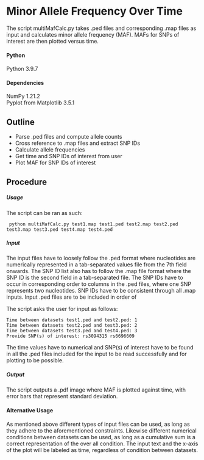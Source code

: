 # Minor Allele Frequency Over Time
The script multiMafCalc.py takes .ped files and corresponding .map files as input and calculates minor allele frequency (MAF). MAFs for SNPs of interest are then plotted versus time.
#### Python
Python 3.9.7
#### Dependencies
NumPy 1.21.2\
Pyplot from Matplotlib 3.5.1

## Outline
- Parse .ped files and compute allele counts
- Cross reference to .map files and extract SNP IDs
- Calculate allele frequencies
- Get time and SNP IDs of interest from user
- Plot MAF for SNP IDs of interest

## Procedure
##### Usage
The script can be ran as such:

```shell
 python multiMafCalc.py test1.map test1.ped test2.map test2.ped test3.map test3.ped test4.map test4.ped
 ```
##### Input
The input files have to loosely follow the .ped format where nucleotides are numerically represented in a tab-separated values file from the 7th field onwards. The SNP ID list also has to follow the .map file format where the SNP ID is the second field in a tab-separated file. The SNP IDs have to occur in corresponding order to columns in the .ped files, where one SNP represents two nucleotides. SNP IDs have to be consistent through all .map inputs. Input .ped files are to be included in order of

The script asks the user for input as follows:
```text
Time between datasets test1.ped and test2.ped: 1
Time between datasets test2.ped and test3.ped: 2
Time between datasets test3.ped and test4.ped: 3
Provide SNP(s) of interest: rs3094315 rs6696609
```
The time values have to numerical and SNP(s) of interest have to be found in all the .ped files included for the input to be read successfully  and for plotting to be possible.

##### Output
The script outputs a .pdf image where MAF is plotted against time, with error bars that represent standard deviation.

#### Alternative Usage
As mentioned above different types of input files can be used, as long as they adhere to the aforementioned constraints. Likewise different numerical conditions between datasets can be used, as long as a cumulative sum is a correct representation of the over all condition. The input text and the x-axis of the plot will be labeled as time, regardless of condition between datasets.
